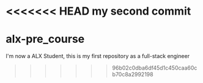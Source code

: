 <<<<<<< HEAD
my second commit
=======
# alx-pre_course
I'm now a ALX Student, this is my first repository as a full-stack engineer
>>>>>>> 96b02c0dba6df45d1c450caa60cb70c8a2992198
